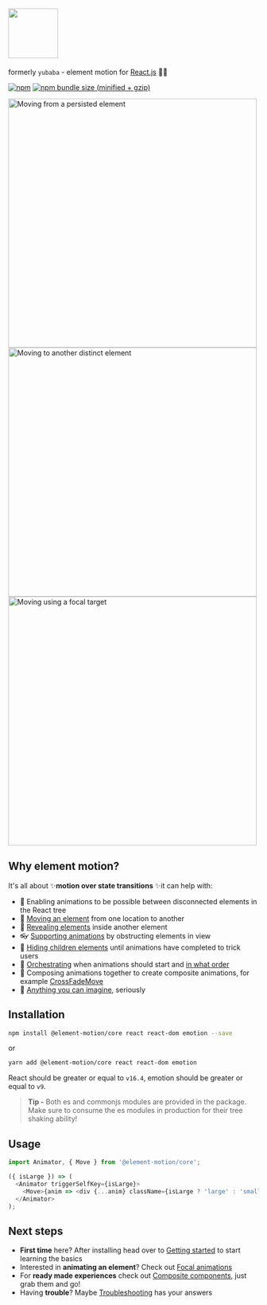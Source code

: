 <h1>
  <img aria-label="element motion" src="https://user-images.githubusercontent.com/6801309/58364853-bf21cd80-7efd-11e9-8300-df952b3a03c8.png" height="100" />
</h1>

formerly `yubaba` - element motion for [React.js](https://reactjs.org/) 💨✨

[![npm](https://img.shields.io/npm/v/@element-motion/core.svg)](https://www.npmjs.com/package/@element-motion/core) [![npm bundle size (minified + gzip)](https://badgen.net/bundlephobia/minzip/@element-motion/core)](https://bundlephobia.com/result?p=@element-motion/core)

<a href="https://elementmotion.com/getting-started#moving-from-a-persisted-element"><img src="https://user-images.githubusercontent.com/6801309/57364146-eff7c800-71c5-11e9-9ddd-98ec510a6002.gif" height="500" alt="Moving from a persisted element" /></a>
<a href="https://elementmotion.com/getting-started#moving-to-another-distinct-element"><img src="https://user-images.githubusercontent.com/6801309/57364968-88db1300-71c7-11e9-8a51-b45b45eb64ab.gif" height="500" alt="Moving to another distinct element" /></a>
<a href="https://elementmotion.com/advanced-usage#moving-using-a-focal-target"><img src="https://user-images.githubusercontent.com/6801309/57364297-3cdb9e80-71c6-11e9-9a5f-e69ad9a7184b.gif" height="500" alt="Moving using a focal target" /></a>

## Why element motion?

It's all about ✨**motion over state transitions** ✨it can help with:

- 📴 Enabling animations to be possible between disconnected elements in the React tree
- 🚚 [Moving an element](https://elementmotion.com/move) from one location to another
- 💨 [Revealing elements](https://elementmotion.com/focal-reveal-move) inside another element
- 👓 [Supporting animations](https://elementmotion.com/supporting-animations) by obstructing elements in view
- 🤫 [Hiding children elements](https://elementmotion.com/advanced-usage#delay-showing-content-until-all-animations-have-finished) until animations have completed to trick users
- 🔢 [Orchestrating](https://elementmotion.com/advanced-usage#wait-for-the-previous-animation-to-finish-before-starting-the-next) when animations should start and [in what order](https://elementmotion.com/advanced-usage#controlling-in-what-order-animations-should-execute)
- 📝 Composing animations together to create composite animations, for example [CrossFadeMove](https://elementmotion.com/cross-fade-move)
- 🤯 [Anything you can imagine](https://elementmotion.com/custom-animations), seriously

## Installation

```bash
npm install @element-motion/core react react-dom emotion --save
```

or

```bash
yarn add @element-motion/core react react-dom emotion
```

React should be greater or equal to `v16.4`, emotion should be greater or equal to `v9`.

> **Tip -** Both es and commonjs modules are provided in the package.
> Make sure to consume the es modules in production for their tree shaking ability!

## Usage

```js
import Animator, { Move } from '@element-motion/core';

({ isLarge }) => (
  <Animator triggerSelfKey={isLarge}>
    <Move>{anim => <div {...anim} className={isLarge ? 'large' : 'small'} />}</Move>
  </Animator>
);
```

## Next steps

- **First time** here? After installing head over to [Getting started](https://elementmotion.com/getting-started) to start learning the basics
- Interested in **animating an element**? Check out [Focal animations](https://elementmotion.com/focal-animations)
- For **ready made experiences** check out [Composite components](https://elementmotion.com/composite-components), just grab them and go!
- Having **trouble**? Maybe [Troubleshooting](https://elementmotion.com/troubleshooting) has your answers

